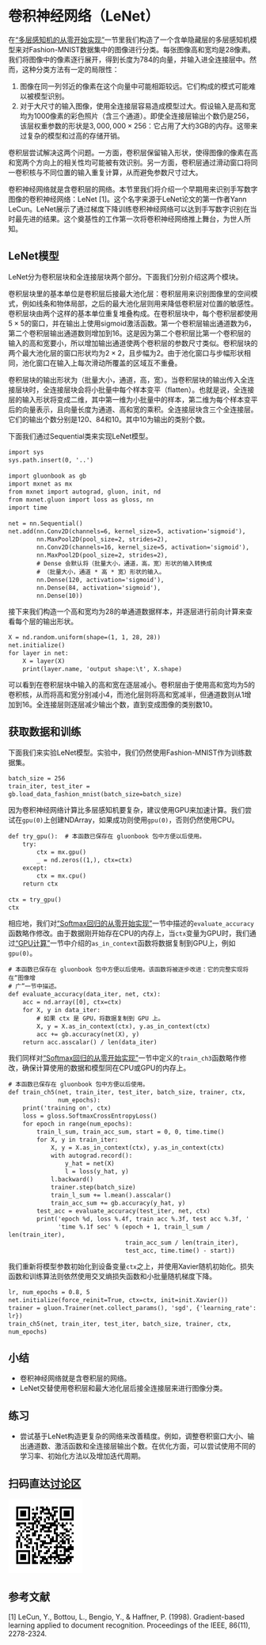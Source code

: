 # 卷积神经网络（LeNet）

在[“多层感知机的从零开始实现”](../chapter_deep-learning-basics/mlp-scratch.md)一节里我们构造了一个含单隐藏层的多层感知机模型来对Fashion-MNIST数据集中的图像进行分类。每张图像高和宽均是28像素。我们将图像中的像素逐行展开，得到长度为784的向量，并输入进全连接层中。然而，这种分类方法有一定的局限性：

1. 图像在同一列邻近的像素在这个向量中可能相距较远。它们构成的模式可能难以被模型识别。
2. 对于大尺寸的输入图像，使用全连接层容易造成模型过大。假设输入是高和宽均为1000像素的彩色照片（含三个通道）。即使全连接层输出个数仍是256，该层权重参数的形状是$3,000,000\times 256$：它占用了大约3GB的内存。这带来过复杂的模型和过高的存储开销。

卷积层尝试解决这两个问题。一方面，卷积层保留输入形状，使得图像的像素在高和宽两个方向上的相关性均可能被有效识别。另一方面，卷积层通过滑动窗口将同一卷积核与不同位置的输入重复计算，从而避免参数尺寸过大。

卷积神经网络就是含卷积层的网络。本节里我们将介绍一个早期用来识别手写数字图像的卷积神经网络：LeNet [1]。这个名字来源于LeNet论文的第一作者Yann LeCun。LeNet展示了通过梯度下降训练卷积神经网络可以达到手写数字识别在当时最先进的结果。这个奠基性的工作第一次将卷积神经网络推上舞台，为世人所知。

## LeNet模型

LeNet分为卷积层块和全连接层块两个部分。下面我们分别介绍这两个模块。

卷积层块里的基本单位是卷积层后接最大池化层：卷积层用来识别图像里的空间模式，例如线条和物体局部，之后的最大池化层则用来降低卷积层对位置的敏感性。卷积层块由两个这样的基本单位重复堆叠构成。在卷积层块中，每个卷积层都使用$5\times 5$的窗口，并在输出上使用sigmoid激活函数。第一个卷积层输出通道数为6，第二个卷积层输出通道数则增加到16。这是因为第二个卷积层比第一个卷积层的输入的高和宽要小，所以增加输出通道使两个卷积层的参数尺寸类似。卷积层块的两个最大池化层的窗口形状均为$2\times 2$，且步幅为2。由于池化窗口与步幅形状相同，池化窗口在输入上每次滑动所覆盖的区域互不重叠。

卷积层块的输出形状为（批量大小，通道，高，宽）。当卷积层块的输出传入全连接层块时，全连接层块会将小批量中每个样本变平（flatten）。也就是说，全连接层的输入形状将变成二维，其中第一维为小批量中的样本，第二维为每个样本变平后的向量表示，且向量长度为通道、高和宽的乘积。全连接层块含三个全连接层。它们的输出个数分别是120、84和10。其中10为输出的类别个数。

下面我们通过Sequential类来实现LeNet模型。

```{.python .input}
import sys
sys.path.insert(0, '..')

import gluonbook as gb
import mxnet as mx
from mxnet import autograd, gluon, init, nd 
from mxnet.gluon import loss as gloss, nn
import time

net = nn.Sequential()
net.add(nn.Conv2D(channels=6, kernel_size=5, activation='sigmoid'),
        nn.MaxPool2D(pool_size=2, strides=2),
        nn.Conv2D(channels=16, kernel_size=5, activation='sigmoid'),
        nn.MaxPool2D(pool_size=2, strides=2),
        # Dense 会默认将（批量大小，通道，高，宽）形状的输入转换成
        # （批量大小，通道 * 高 * 宽）形状的输入。
        nn.Dense(120, activation='sigmoid'),
        nn.Dense(84, activation='sigmoid'),
        nn.Dense(10))
```

接下来我们构造一个高和宽均为28的单通道数据样本，并逐层进行前向计算来查看每个层的输出形状。

```{.python .input}
X = nd.random.uniform(shape=(1, 1, 28, 28))
net.initialize()
for layer in net:
    X = layer(X)
    print(layer.name, 'output shape:\t', X.shape)
```

可以看到在卷积层块中输入的高和宽在逐层减小。卷积层由于使用高和宽均为5的卷积核，从而将高和宽分别减小4，而池化层则将高和宽减半，但通道数则从1增加到16。全连接层则逐层减少输出个数，直到变成图像的类别数10。


## 获取数据和训练

下面我们来实验LeNet模型。实验中，我们仍然使用Fashion-MNIST作为训练数据集。

```{.python .input}
batch_size = 256
train_iter, test_iter = gb.load_data_fashion_mnist(batch_size=batch_size)
```

因为卷积神经网络计算比多层感知机要复杂，建议使用GPU来加速计算。我们尝试在`gpu(0)`上创建NDArray，如果成功则使用`gpu(0)`，否则仍然使用CPU。

```{.python .input}
def try_gpu():  # 本函数已保存在 gluonbook 包中方便以后使用。
    try:
        ctx = mx.gpu()
        _ = nd.zeros((1,), ctx=ctx)
    except:
        ctx = mx.cpu()
    return ctx

ctx = try_gpu()
ctx
```

相应地，我们对[“Softmax回归的从零开始实现”](../chapter_deep-learning-basics/softmax-regression-scratch.md)一节中描述的`evaluate_accuracy`函数略作修改。由于数据刚开始存在CPU的内存上，当`ctx`变量为GPU时，我们通过[“GPU计算”](../chapter_deep-learning-computation/use-gpu.md)一节中介绍的`as_in_context`函数将数据复制到GPU上，例如`gpu(0)`。

```{.python .input}
# 本函数已保存在 gluonbook 包中方便以后使用。该函数将被逐步改进：它的完整实现将在“图像增
# 广”一节中描述。
def evaluate_accuracy(data_iter, net, ctx):
    acc = nd.array([0], ctx=ctx)
    for X, y in data_iter:
        # 如果 ctx 是 GPU，将数据复制到 GPU 上。
        X, y = X.as_in_context(ctx), y.as_in_context(ctx)
        acc += gb.accuracy(net(X), y)
    return acc.asscalar() / len(data_iter)
```

我们同样对[“Softmax回归的从零开始实现”](../chapter_deep-learning-basics/softmax-regression-scratch.md)一节中定义的`train_ch3`函数略作修改，确保计算使用的数据和模型同在CPU或GPU的内存上。

```{.python .input}
# 本函数已保存在 gluonbook 包中方便以后使用。
def train_ch5(net, train_iter, test_iter, batch_size, trainer, ctx,
              num_epochs):
    print('training on', ctx)
    loss = gloss.SoftmaxCrossEntropyLoss()
    for epoch in range(num_epochs):
        train_l_sum, train_acc_sum, start = 0, 0, time.time()
        for X, y in train_iter:
            X, y = X.as_in_context(ctx), y.as_in_context(ctx)
            with autograd.record():
                y_hat = net(X)
                l = loss(y_hat, y)
            l.backward()
            trainer.step(batch_size)
            train_l_sum += l.mean().asscalar()
            train_acc_sum += gb.accuracy(y_hat, y)
        test_acc = evaluate_accuracy(test_iter, net, ctx)
        print('epoch %d, loss %.4f, train acc %.3f, test acc %.3f, '
              'time %.1f sec' % (epoch + 1, train_l_sum / len(train_iter),
                                 train_acc_sum / len(train_iter),
                                 test_acc, time.time() - start))
```

我们重新将模型参数初始化到设备变量`ctx`之上，并使用Xavier随机初始化。损失函数和训练算法则依然使用交叉熵损失函数和小批量随机梯度下降。

```{.python .input}
lr, num_epochs = 0.8, 5
net.initialize(force_reinit=True, ctx=ctx, init=init.Xavier())
trainer = gluon.Trainer(net.collect_params(), 'sgd', {'learning_rate': lr})
train_ch5(net, train_iter, test_iter, batch_size, trainer, ctx, num_epochs)
```

## 小结

* 卷积神经网络就是含卷积层的网络。
* LeNet交替使用卷积层和最大池化层后接全连接层来进行图像分类。

## 练习

* 尝试基于LeNet构造更复杂的网络来改善精度。例如，调整卷积窗口大小、输出通道数、激活函数和全连接层输出个数。在优化方面，可以尝试使用不同的学习率、初始化方法以及增加迭代周期。


## 扫码直达[讨论区](https://discuss.gluon.ai/t/topic/737)

![](../img/qr_lenet.svg)

## 参考文献

[1] LeCun, Y., Bottou, L., Bengio, Y., & Haffner, P. (1998). Gradient-based learning applied to document recognition. Proceedings of the IEEE, 86(11), 2278-2324.
